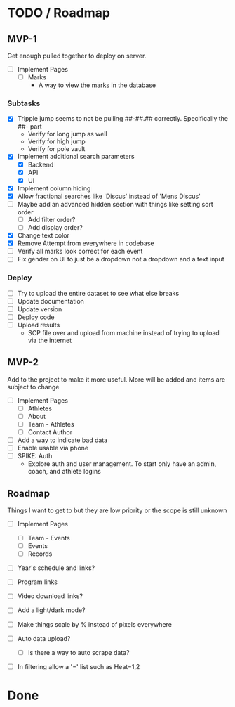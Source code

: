 # TODO / Roadmap

## MVP-1

Get enough pulled together to deploy on server.

- [ ] Implement Pages
    - [ ] Marks
        - A way to view the marks in the database

### Subtasks
- [X] Tripple jump seems to not be pulling ##-##.## correctly. Specifically the ##- part
    - Verify for long jump as well
    - Verify for high jump
    - Verify for pole vault
- [X] Implement additional search parameters
    - [X] Backend
    - [X] API
    - [X] UI
- [X] Implement column hiding
- [X] Allow fractional searches like 'Discus' instead of 'Mens Discus'
- [ ] Maybe add an advanced hidden section with things like setting sort order
    - [ ] Add filter order?
    - [ ] Add display order?
- [X] Change text color
- [X] Remove Attempt from everywhere in codebase
- [ ] Verify all marks look correct for each event
- [ ] Fix gender on UI to just be a dropdown not a dropdown and a text input

### Deploy
- [ ] Try to upload the entire dataset to see what else breaks
- [ ] Update documentation
- [ ] Update version
- [ ] Deploy code
- [ ] Upload results
    - SCP file over and upload from machine instead of trying to upload via the internet


## MVP-2

Add to the project to make it more useful. More will be added and items are subject to change

- [ ] Implement Pages
    - [ ] Athletes
    - [ ] About
    - [ ] Team - Athletes
    - [ ] Contact Author
- [ ] Add a way to indicate bad data
- [ ] Enable usable via phone
- [ ] SPIKE: Auth
    - Explore auth and user management. To start only have an admin, coach, and athlete logins


## Roadmap

Things I want to get to but they are low priority or the scope is still unknown

- [ ] Implement Pages
    - [ ] Team - Events
    - [ ] Events
    - [ ] Records
- [ ] Year's schedule and links?
- [ ] Program links
- [ ] Video download links?
- [ ] Add a light/dark mode?
- [ ] Make things scale by % instead of pixels everywhere
- [ ] Auto data upload?
    - [ ] Is there a way to auto scrape data?
- [ ] In filtering allow a '=' list such as Heat=1,2


# Done
